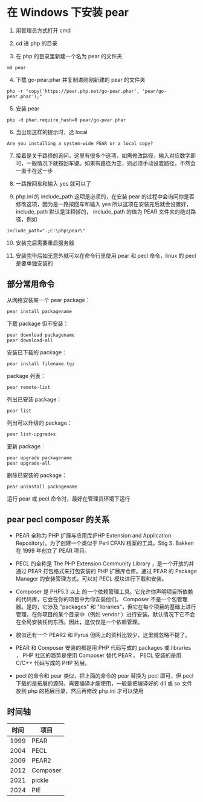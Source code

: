 # 在 Windows 下安装 pear

1. 用管理员方式打开 cmd

2. cd 进 php 的目录

3. 在 php 的目录里新建一个名为 pear 的文件夹
```
md pear
```

4. 下载 go-pear.phar 并复制进刚刚新建的 pear 的文件夹
```
php -r "copy('https://pear.php.net/go-pear.phar', 'pear/go-pear.phar');"
```

5. 安装 pear
```
php -d phar.require_hash=0 pear/go-pear.phar
```

6. 当出现这样的提示时，选 local
```
Are you installing a system-wide PEAR or a local copy?
```

7. 接着是关于路径的询问，这里有很多个选项，如需修改路径，输入对应数字即可，一般情况下就按回车键。如果有路径为空，则必须手动设置路径，不然会一直卡在这一步

8. 一路按回车和输入 yes 就可以了

9. php.ini 的 include_path 这项是必须的，在安装 pear 的过程中会询问你是否修改这项，因为是一路按回车和输入 yes 所以这项在安装完后就会设置好， include_path 默认是注释掉的， include_path 的值为 PEAR 文件夹的绝对路径，例如
```
include_path=".;C:\php\pear\"
```

10. 安装完后需要重启服务器

11. 安装完毕后如无意外就可以在命令行里使用 pear 和 pecl 命令，linux 的 pecl 是要单独安装的

## 部分常用命令

从网络安装某一个 pear package：
```
pear install packagename
```
下载 package 但不安装：
```
pear download packagename
pear download-all
```
安装已下载的 package：
```
pear install filename.tgz
```
package 列表：
```
pear remote-list
```
列出已安装 package：
```
pear list
```
列出可以升级的 package：
```
pear list-upgrades
```
更新 package：
```
pear upgrade packagename
pear upgrade-all
```
删除已安装的 package：
```
pear uninstall packagename
```
运行 pear 或 pecl 命令时，最好在管理员环境下运行

## pear pecl composer 的关系

- PEAR 全称为 PHP 扩展与应用库(PHP Extension and Application Repository)。为了创建一个类似于 Perl CPAN 档案的工具，Stig S. Bakken 在 1999 年创立了 PEAR 项目。

- PECL 的全称是 The PHP Extension Community Library ，是一个开放的并通过 PEAR 打包格式来打包安装的 PHP 扩展库仓库。通过 PEAR 的 Package Manager 的安装管理方式，可以对 PECL 模块进行下载和安装。

- Composer 是 PHP5.3 以上 的一个依赖管理工具。它允许你声明项目所依赖的代码库，它会在你的项目中为你安装他们。 Composer 不是一个包管理器。是的，它涉及 "packages" 和 "libraries"，但它在每个项目的基础上进行管理，在你项目的某个目录中（例如 vendor ）进行安装。默认情况下它不会在全局安装任何东西。因此，这仅仅是一个依赖管理。

- 貌似还有一个 PEAR2 和 Pyrus 但网上的资料比较少，这里就忽略不提了。

- PEAR 和 Composer 安装的都是用 PHP 代码写成的 packages 或 libraries ， PHP 社区的趋势是使用 Composer 替代 PEAR 。 PECL 安装的是用 C/C++ 代码写成的 PHP 拓展。

- pecl 的命令和 pear 类似，把上面的命令的 pear 替换为 pecl 即可，但 pecl 下载的是拓展的源码，需要编译才能使用，一般是把编译好的 dll 或 so 文件放到 php 的拓展目录，然后再修改 php.ini 才可以使用

## 时间轴

| 时间 | 项目 |
| ---- | --- |
| 1999 | PEAR |
| 2004 | PECL |
| 2009 | PEAR2 |
| 2012 | Composer |
| 2021 | pickle |
| 2024 | PIE |

<!--

PIE
PHP Installer for Extensions
https://github.com/php/pie

-->